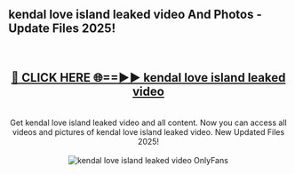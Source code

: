 <h2>kendal love island leaked video And Photos - Update Files 2025!</h2>
<br>
<div align="center">
<h2><a href="https://linkcuts.com/hfmhzwbr" rel="nofollow">🔴 CLICK HERE 🌐==►► kendal love island leaked video</a></h2>
<br>
Get kendal love island leaked video and all content. Now you can access all videos and pictures of kendal love island leaked video. New Updated Files 2025!
<br>
<br>
<a href="https://linkcuts.com/hfmhzwbr" rel="nofollow" data-target="animated-image.originalLink"><img src="https://i.ibb.co.com/WyWwxjT/player-gif2.gif" alt="kendal love island leaked video OnlyFans" style="max-width: 100%; display: inline-block;" data-target="animated-image.originalImage"></a>
</div>
<br>